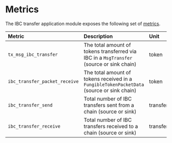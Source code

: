 <!--
order: 6
-->

# Metrics

The IBC transfer application module exposes the following set of [metrics](https://github.com/cosmos/cosmos-sdk/blob/main/docs/docs/core/09-telemetry.md).

| Metric                          | Description                                                                               | Unit            | Type    |
|:--------------------------------|:------------------------------------------------------------------------------------------|:----------------|:--------|
| `tx_msg_ibc_transfer`           | The total amount of tokens transferred via IBC in a `MsgTransfer` (source or sink chain)  | token           | gauge   |
| `ibc_transfer_packet_receive`   | The total amount of tokens received in a `FungibleTokenPacketData` (source or sink chain) | token           | gauge   |
| `ibc_transfer_send`             | Total number of IBC transfers sent from a chain (source or sink)                          | transfer        | counter |
| `ibc_transfer_receive`          | Total number of IBC transfers received to a chain (source or sink)                        | transfer        | counter |
